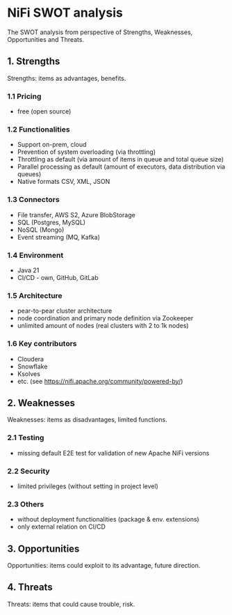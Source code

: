 # NiFi SWOT analysis

The SWOT analysis from perspective of Strengths, Weaknesses, Opportunities
and Threats.


## 1. Strengths
  Strengths: items as advantages, benefits.

  ### 1.1 Pricing
  - free (open source)

  ### 1.2 Functionalities
  - Support on-prem, cloud
  - Prevention of system overloading (via throttling)
  - Throttling as default (via amount of items in queue and total queue size)
  - Parallel processing as default (amount of executors, data distribution via queues)
  - Native formats CSV, XML, JSON

  ### 1.3 Connectors
  - File transfer, AWS S2, Azure BlobStorage
  - SQL (Postgres, MySQL)
  - NoSQL (Mongo)
  - Event streaming (MQ, Kafka)

  ### 1.4 Environment
  - Java 21
  - CI/CD - own, GitHub, GitLab

  ### 1.5 Architecture
  - pear-to-pear cluster architecture
  - node coordination and primary node definition via Zookeeper
  - unlimited amount of nodes (real clusters with 2 to 1k nodes)

  ### 1.6 Key contributors
  - Cloudera
  - Snowflake
  - Ksolves
  - etc. (see https://nifi.apache.org/community/powered-by/)

## 2. Weaknesses
  Weaknesses: items as disadvantages, limited functions.

  ### 2.1 Testing
  - missing default E2E test for validation of new Apache NiFi versions  

  ### 2.2 Security
  - limited privileges (without setting in project level)

  ### 2.3 Others
  - without deployment functionalities (package & env. extensions)
  - only external relation on CI/CD

## 3. Opportunities

  Opportunities: items could exploit to its advantage, future direction.

## 4. Threats

  Threats: items that could cause trouble, risk.